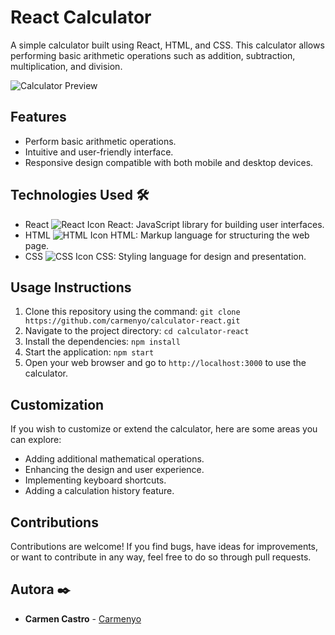 # React Calculator

A simple calculator built using React, HTML, and CSS. This calculator allows performing basic arithmetic operations such as addition, subtraction, multiplication, and division.

![Calculator Preview](calculator.png)

## Features

- Perform basic arithmetic operations.
- Intuitive and user-friendly interface.
- Responsive design compatible with both mobile and desktop devices.

## Technologies Used 🛠️

- React ![React Icon](https://cdnjs.cloudflare.com/ajax/libs/font-awesome/5.15.3/svg/brands/react.svg)
  React: JavaScript library for building user interfaces.
- HTML ![HTML Icon](https://cdnjs.cloudflare.com/ajax/libs/font-awesome/5.15.3/svg/brands/html5.svg)
  HTML: Markup language for structuring the web page.
- CSS ![CSS Icon](https://cdnjs.cloudflare.com/ajax/libs/font-awesome/5.15.3/svg/brands/css3-alt.svg)
  CSS: Styling language for design and presentation.

## Usage Instructions

1. Clone this repository using the command: `git clone https://github.com/carmenyo/calculator-react.git`
2. Navigate to the project directory: `cd calculator-react`
3. Install the dependencies: `npm install`
4. Start the application: `npm start`
5. Open your web browser and go to `http://localhost:3000` to use the calculator.

## Customization

If you wish to customize or extend the calculator, here are some areas you can explore:

- Adding additional mathematical operations.
- Enhancing the design and user experience.
- Implementing keyboard shortcuts.
- Adding a calculation history feature.

## Contributions

Contributions are welcome! If you find bugs, have ideas for improvements, or want to contribute in any way, feel free to do so through pull requests.

## Autora ✒️

- **Carmen Castro** - [Carmenyo](https://github.com/Carmenyo)
